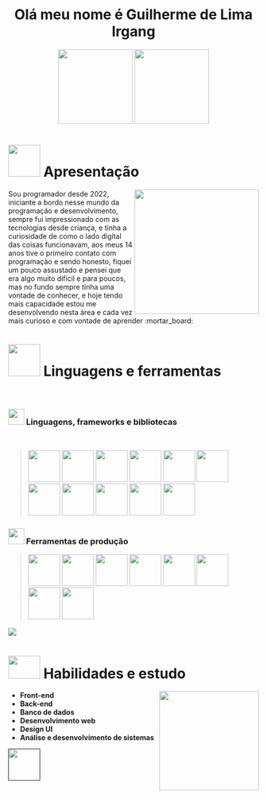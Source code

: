 <h1 align="center">Olá meu nome é Guilherme de Lima Irgang</h1>

<div align="center">
  <img height="150px" src="https://github-readme-stats.vercel.app/api?username=484Irgang&show_icons=true&theme=highcontrast"/>
  <img height="150px" src="https://github-readme-stats.vercel.app/api/top-langs/?username=484Irgang&theme=highcontrast&hide_progress=true&lans_count=10"/>
</div>    

<h1><img width="64px" height="64px" src="https://user-images.githubusercontent.com/99806060/228958261-14f75ab1-c6d4-45c9-b4ef-564806535dd9.png"/> Apresentação</h1>
   <div>
      <img align="right" width="250px" src="https://user-images.githubusercontent.com/99806060/228834211-7acf84da-bddb-46fd-ae97-b6cd5b15afa6.gif" />
      <p>Sou programador desde 2022, iniciante a bordo nesse mundo da programação e desenvolvimento, sempre fui impressionado com as tecnologias desde criança, e tinha a curiosidade de como o lado digital das coisas funcionavam, aos meus 14 anos tive o primeiro contato com programação e sendo honesto, fiquei um pouco assustado e pensei que era algo muito difícil e para poucos, mas no fundo sempre tinha uma vontade de conhecer, e hoje tendo mais capacidade estou me desenvolvendo nesta área e cada vez mais curioso e com vontade de aprender :mortar_board:</p>
   </div>
  

<h1><img width="64px" height="64px" src="https://user-images.githubusercontent.com/99806060/228958604-91169321-e94f-4736-aab3-f57d79b697cb.png"/> Linguagens e ferramentas</h1>
<br/>
<h3><img width="32px" height="32px" src="https://user-images.githubusercontent.com/99806060/228958848-5361e5f9-d958-49e2-a670-b544306f039b.png"/> Linguagens, frameworks e bibliotecas</h3>
<br/>
<blockquote>
  <a href="https://www.w3schools.com/html/"><img width="64px" height="64px" src="https://user-images.githubusercontent.com/99806060/228959581-433a98cf-69b7-44ad-b36f-d76b602864d5.png"/></a>
  <a href="https://www.w3schools.com/css/default.asp"><img width="64px" height="64px" src="https://user-images.githubusercontent.com/99806060/228959747-46c25bfd-5173-4c5f-935a-3b5ad294396f.png"/></a>
  <a href="https://www.w3schools.com/js/default.asp"><img width="64px" height="64px" src="https://user-images.githubusercontent.com/99806060/228959801-edac36fd-beac-4055-b18a-29ffb8dd6160.png"/></a>
  <a href="https://legacy.reactjs.org/docs/getting-started.html"><img width="64px" height="64px" src="https://user-images.githubusercontent.com/99806060/228959852-3a761420-b517-4833-8661-0a1babf8f79d.png"/></a>
  <a href="https://vuejs.org/"><img width="64px" height="64px" src="https://user-images.githubusercontent.com/99806060/228858307-cf18a1e8-edea-42b8-88f4-0316a32122c5.png"/></a>
  <a href="https://jquery.com/"><img width="64px" height="64px" src="https://user-images.githubusercontent.com/99806060/228861311-a100740a-b70d-4841-a2a3-ab6a04732642.png"/></a>
  <a href="https://www.w3schools.com/bootstrap/bootstrap_ver.asp"><img width="64px" height="64px" src="https://user-images.githubusercontent.com/99806060/228959897-fb335beb-27ba-4662-8e4b-13916c5e60f8.svg"/></a>
  <a href="https://learn.microsoft.com/pt-br/dotnet/csharp/"><img width="64px" height="64px" src="https://user-images.githubusercontent.com/99806060/228960683-d786e7c9-53e1-4f29-bdd6-d3704b3f6d77.png"/></a>
  <a href="https://www.php.net/"><img width="64px" height="64px" src="https://user-images.githubusercontent.com/99806060/228960894-e4bd63d9-3c78-4334-b529-68ea689eabe6.png"/></a>
  <a href="https://nodejs.org/en"><img width="64px" height="64px" src="https://user-images.githubusercontent.com/99806060/228961030-f87f0664-5622-4a7c-9dd4-fdc5124c3a56.png"/></a>
  <a href="https://www.mysql.com/"><img width="64px" height="64px" src="https://user-images.githubusercontent.com/99806060/228961155-bb492529-dd29-4956-89d4-afbd8c4439c2.png"/></a>
</blockquote>

<h3><img width="32px" height="32px" src="https://user-images.githubusercontent.com/99806060/228962333-42e29a15-fb2d-444a-b134-faadf889e382.png"/> Ferramentas de produção</h3>

<blockquote>
  <a href="https://www.figma.com/"><img width="64px" height="64px" src="https://user-images.githubusercontent.com/99806060/229147945-57425bda-bb38-4185-b873-a4df694ad941.png"/></a>
  <a href="https://git-scm.com/"><img width="64px" height="64px" src="https://user-images.githubusercontent.com/99806060/229147972-d23bc439-a7aa-4779-9175-8dd47a179b15.svg"/></a>
  <a href="https://github.com/"><img width="64px" height="64px" src="https://user-images.githubusercontent.com/99806060/229148015-f564595a-6e9f-481f-b6b3-3b8d4f815500.gif"/></a>
  <a href="https://visualstudio.microsoft.com/pt-br/"><img width="64px" height="64px" src="https://user-images.githubusercontent.com/99806060/229148115-c01dafde-e5bd-43a4-bcbe-d1e7dacea1f6.png"/></a>
  <a href="https://code.visualstudio.com/"><img width="64px" height="64px" src="https://user-images.githubusercontent.com/99806060/229148186-bb286e37-6755-40df-b448-db4206171e80.svg"/></a>
  <a href="https://www.sublimetext.com/3"><img width="64px" height="64px" src="https://user-images.githubusercontent.com/99806060/229151147-f0357e0d-bc2d-4905-b20f-fc311f798294.png"/></a>
  <a href="https://www.apachefriends.org/pt_br/download.html"><img width="64px" height="64px" src="https://user-images.githubusercontent.com/99806060/229151163-57129a1a-a241-4aec-bc18-0eeaadc956a4.png"/></a>
  <a href="https://www.npmjs.com/"><img width="64px" height="64px" src="https://user-images.githubusercontent.com/99806060/229241043-3807cf27-21da-4514-abb3-9b1ac4877d89.svg"/></a>
</blockquote>


 <img src="https://user-images.githubusercontent.com/99806060/228827532-c68e82da-4312-4878-8298-d4dcdf8695f7.gif"/>
 
 <h1><img width="64px" height="46px" src="https://user-images.githubusercontent.com/99806060/229237635-a4462d08-7030-4710-a6d1-ceb4febcbfec.gif"/><span> </span>Habilidades e estudo</h1>
 <img height="200px" align="right" src="https://user-images.githubusercontent.com/99806060/229238556-a0fba3ce-1526-4383-bac8-19bc668dcd13.gif"/>
 <ul>
  <li><strong>Front-end</strong></li>
  <li><strong>Back-end</strong></li>
  <li><strong>Banco de dados</strong></li>
  <li><strong>Desenvolvimento web</strong></li>
  <li><strong>Design UI</strong></li>
  <li><strong>Análise e desenvolvimento de sistemas</strong></li>
 </ul>
 <a href=""><img width="64px" height="64px" src=""/></a>
